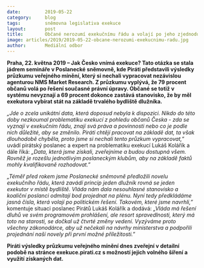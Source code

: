 ```yaml
---
date:         2019-05-22
category:     blog
tags:         sněmovna legislativa exekuce
layout:       post
title:        Občané nerozumí exekučnímu řádu a volají po jeho zjednodušení, ukázal unikátní průzkum zpracovaný pro Piráty
image: articles/2019/2019-05-22-obcane-nerozumi-exekucnimu-radu.jpg
author:       Mediální odbor
---
```



 
**Praha, 22. května 2019 – Jak Česko vnímá exekuce? Tato otázka se stala jádrem semináře v Poslanecké sněmovně, kde Piráti představili výsledky průzkumu veřejného mínění, který si nechali vypracovat nezávislou agenturou NMS Market Research. Z průzkumu vyplývá, že 79 procent občanů volá po řešení současné právní úpravy. Občané se totiž v systému nevyznají a 69 procent dokonce zastává stanovisko, že by měl exekutora vybírat stát na základě trvalého bydliště dlužníka.**
 
*„Jde o zcela unikátní data, která doposud nebyla k dispozici. Nikdo do této doby nezkoumal problematiku exekucí z pohledu občanů Česka - zda se vyznají v exekučním řádu, znají svá práva a povinnosti nebo co je podle nich důležité, aby se změnilo. Piráti chtějí pracovat na základě dat, ta však dlouhodobě chyběla, proto jsme si nechali tento průzkum vypracovat,”* uvádí pirátský poslanec a expert na problematiku exekucí Lukáš Kolářík a dále říká: *„Data, která jsme získali, zveřejníme a budou dostupná všem. Rovněž je rozešlu jednotlivým poslaneckým klubům, aby na základě faktů mohly kvalifikovaně rozhodovat.”*
 
*„Téměř před rokem jsme Poslanecké sněmovně předložili novelu exekučního řádu, která zavádí princip jeden dlužník rovná se jeden exekutor v místě bydliště. Vláda nám dala nesouhlasné stanovisko a koaliční poslanci odmítají bod projednat na plénu. Nyní tedy předkládáme jasná čísla, která volají po politickém řešení. Takovém, které jsme navrhli,”* komentuje situaci poslanec Pirátů Lukáš Kolářík a dodává: *„Vláda má řešení dluhů ve svém programovém prohlášení, ale resort spravedlnosti, který má toto na starosti, se dočkal už čtvrté změny vedení. Vyzýváme proto všechny zákonodárce, aby už nečekali na návrhy ministerstva a podpořili projednání naší novely při první možné příležitosti.”*
 
**Piráti výsledky průzkumu veřejného mínění dnes zveřejní v detailní podobě na stránce exekuce.pirati.cz s možností jejich volného šíření a využití získaných dat.**